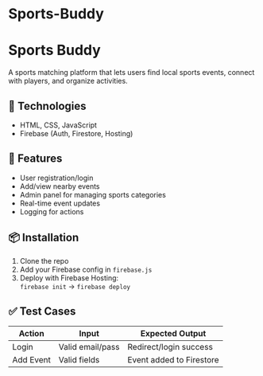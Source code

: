 # Sports-Buddy

# Sports Buddy

A sports matching platform that lets users find local sports events, connect with players, and organize activities.

## 🔧 Technologies
- HTML, CSS, JavaScript
- Firebase (Auth, Firestore, Hosting)

## 🚀 Features
- User registration/login
- Add/view nearby events
- Admin panel for managing sports categories
- Real-time event updates
- Logging for actions

## 📦 Installation
1. Clone the repo
2. Add your Firebase config in `firebase.js`
3. Deploy with Firebase Hosting:  
   `firebase init` -> `firebase deploy`

## ✅ Test Cases
| Action | Input | Expected Output |
|--------|-------|-----------------|
| Login | Valid email/pass | Redirect/login success |
| Add Event | Valid fields | Event added to Firestore |

